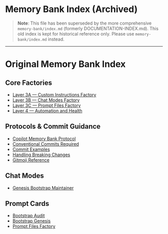 # Memory Bank Index (Archived)

> **Note**: This file has been superseded by the more comprehensive `memory-bank/index.md` (formerly DOCUMENTATION-INDEX.md).
> This old index is kept for historical reference only. Please use `memory-bank/index.md` instead.

---

# Original Memory Bank Index

## Core Factories
- [Layer 3A — Custom Instructions Factory](../instructions/layer-3a-custom-instructions-factory.instructions.md)
- [Layer 3B — Chat Modes Factory](../instructions/layer-3b-chatmodes-factory.instructions.md)
- [Layer 3C — Prompt Files Factory](../instructions/layer-3c-prompt-files-factory.instructions.md)
- [Layer 4 — Automation and Health](../instructions/layer-4-automation-and-health.instructions.md)

## Protocols & Commit Guidance
- [Copilot Memory Bank Protocol](../instructions/copilot-memory-bank.instructions.md)
- [Conventional Commits Required](../instructions/conventional-commits-must-be-used.instructions.md)
- [Commit Examples](../instructions/commit-examples.instructions.md)
- [Handling Breaking Changes](../instructions/breaking-changes-commits.instructions.md)
- [Gitmoji Reference](../instructions/gitmoji-complete-list.instructions.md)

## Chat Modes
- [Genesis Bootstrap Maintainer](../chatmodes/bootstrap-maintainer.chatmode.md)

## Prompt Cards
- [Bootstrap Audit](../prompts/bootstrap-audit.prompt.md)
- [Bootstrap Genesis](../prompts/bootstrap-genesis.prompt.md)
- [Prompt Files Factory](../prompts/prompt-files.prompt.md)
